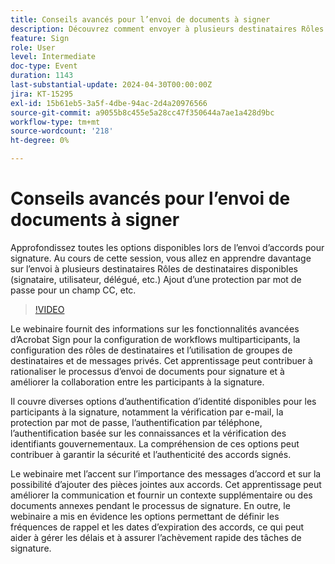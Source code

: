 ```yaml
---
title: Conseils avancés pour l’envoi de documents à signer
description: Découvrez comment envoyer à plusieurs destinataires Rôles de destinataires disponibles (signataire, utilisateur, délégué, etc.) Ajout d’une protection par mot de passe pour un champ CC, etc.
feature: Sign
role: User
level: Intermediate
doc-type: Event
duration: 1143
last-substantial-update: 2024-04-30T00:00:00Z
jira: KT-15295
exl-id: 15b61eb5-3a5f-4dbe-94ac-2d4a20976566
source-git-commit: a9055b8c455e5a28cc47f350644a7ae1a428d9bc
workflow-type: tm+mt
source-wordcount: '218'
ht-degree: 0%

---
```


# Conseils avancés pour l’envoi de documents à signer

Approfondissez toutes les options disponibles lors de l’envoi d’accords pour signature. Au cours de cette session, vous allez en apprendre davantage sur l’envoi à plusieurs destinataires Rôles de destinataires disponibles (signataire, utilisateur, délégué, etc.) Ajout d’une protection par mot de passe pour un champ CC, etc.

>[!VIDEO](https://video.tv.adobe.com/v/3454881/?learn=on&captions=fre_fr)

Le webinaire fournit des informations sur les fonctionnalités avancées d’Acrobat Sign pour la configuration de workflows multiparticipants, la configuration des rôles de destinataires et l’utilisation de groupes de destinataires et de messages privés. Cet apprentissage peut contribuer à rationaliser le processus d’envoi de documents pour signature et à améliorer la collaboration entre les participants à la signature.

Il couvre diverses options d’authentification d’identité disponibles pour les participants à la signature, notamment la vérification par e-mail, la protection par mot de passe, l’authentification par téléphone, l’authentification basée sur les connaissances et la vérification des identifiants gouvernementaux. La compréhension de ces options peut contribuer à garantir la sécurité et l’authenticité des accords signés.

Le webinaire met l’accent sur l’importance des messages d’accord et sur la possibilité d’ajouter des pièces jointes aux accords. Cet apprentissage peut améliorer la communication et fournir un contexte supplémentaire ou des documents annexes pendant le processus de signature. En outre, le webinaire a mis en évidence les options permettant de définir les fréquences de rappel et les dates d’expiration des accords, ce qui peut aider à gérer les délais et à assurer l’achèvement rapide des tâches de signature.
